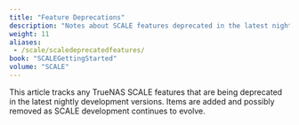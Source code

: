 ```yaml
---
title: "Feature Deprecations"
description: "Notes about SCALE features deprecated in the latest nightly releases."
weight: 11
aliases:
 - /scale/scaledeprecatedfeatures/
book: "SCALEGettingStarted"
volume: "SCALE"
---
```


This article tracks any TrueNAS SCALE features that are being deprecated in the latest nightly development versions.
Items are added and possibly removed as SCALE development continues to evolve.
